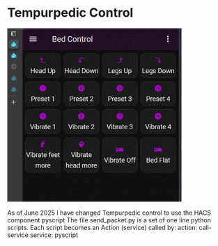 # Tempurpedic Control
<img src="https://github.com/Doug-Wyman/Tempurpedic_Control/blob/main/images/Capture.GIF"
     alt="my screen"
     width="400"/>

As of June 2025 I have changed Tempurpedic control to use the HACS component pyscript
The file send_packet.py is a set of one line python scripts. 
Each script becomes an Action (service) called by:
   action: call-service
   service: pyscript <dot> <script> i.e. service: pyscript.bed_head_up
   pyscript sends the UDP packet command to a Tempurpedic adjustable bed frame.  

 - @bed_flat      --- <i>lowers both head and feet</i>
 - @bed_head_down.py  --- <i>Lower the upper body</i>
 - @bed_head_up.py    --- <i>Raise the upper body</i>
 - @bed_legs_down.py  --- <i>Lower the legs</i>
 - @bed_legs_up.py    --- <i>Raise the legs</i>
 - @bed_preset1.py      --- <i>go to preset bed position 1</i>
 - @bed_preset2.py      --- <i>go to preset bed position 2</i>
 - @bed_preset3.py      --- <i>go to preset bed position 3</i>
 - @bed_preset4.py      --- <i>go to preset bed position 4</i>
 - @bed_vibrate1.py  --- <i>go to preset vibration mode 1</i>
 - @bed_vibrate2.py  --- <i>go to preset vibration mode 2</i>
 - @bed_vibrate3.py  --- <i>go to preset vibration mode 3</i>
 - @bed_vibrate4.py  --- <i>go to preset vibration mode 4</i>
 - @bed_vibrateoff.py--- <i>Turn off all vibration</i>


I've added a dashboard as yaml file. 

 - bed_dashboard.yaml  ---<i>The dashboard seen at the top of this readme.md

The scripts use a hard coded IP address for the bed. Change the line in each file 
UDP_IP = "192.168.0.155"
to the UDP_IP = [your local address]

Tempurpedic has codes for 0 to 10 levels of vibration for each of the 
three zones (upper body, hips and legs).  If I can find an easy way of
implementing these 30 levels I will do so.  These codes are in the table of codes.


   Doug

I'll be 83 years old Nov 2025 and would love it if some young hacker (the good kind)
would fork off this into a good and more efficient set of scripts and entities.


 
